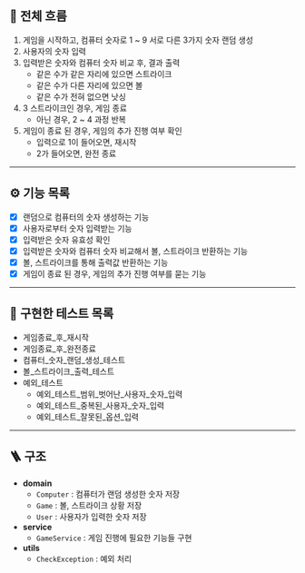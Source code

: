 ## 🎯 전체 흐름

1. 게임을 시작하고, 컴퓨터 숫자로 1 ~ 9 서로 다른 3가지 숫자 랜덤 생성
2. 사용자의 숫자 입력
3. 입력받은 숫자와 컴퓨터 숫자 비교 후, 결과 출력
    - 같은 수가 같은 자리에 있으면 스트라이크
    - 같은 수가 다른 자리에 있으면 볼
    - 같은 수가 전혀 없으면 낫싱
4. 3 스트라이크인 경우, 게임 종료
    - 아닌 경우, 2 ~ 4 과정 반복
5. 게임이 종료 된 경우, 게임의 추가 진행 여부 확인
   - 입력으로 1이 들어오면, 재시작
   - 2가 들어오면, 완전 종료

---

## ⚙️ 기능 목록

- [x] 랜덤으로 컴퓨터의 숫자 생성하는 기능
- [x] 사용자로부터 숫자 입력받는 기능
- [x] 입력받은 숫자 유효성 확인
- [x] 입력받은 숫자와 컴퓨터 숫자 비교해서 볼, 스트라이크 반환하는 기능
- [x] 볼, 스트라이크를 통해 출력값 반환하는 기능
- [x] 게임이 종료 된 경우, 게임의 추가 진행 여부를 묻는 기능

---

## 🚦 구현한 테스트 목록

- 게임종료_후_재시작
- 게임종료_후_완전종료
- 컴퓨터_숫자_랜덤_생성_테스트
- 볼_스트라이크_출력_테스트
- 예외_테스트
  - 예외_테스트_범위_벗어난_사용자_숫자_입력
  - 예외_테스트_중복된_사용자_숫자_입력
  - 예외_테스트_잘못된_옵션_입력

---

## 🪜 구조

- **domain**
  - `Computer` : 컴퓨터가 랜덤 생성한 숫자 저장
  - `Game` : 볼, 스트라이크 상황 저장
  - `User` : 사용자가 입력한 숫자 저장
- **service**
  - `GameService` : 게임 진행에 필요한 기능들 구현
- **utils**
  - `CheckException` : 예외 처리